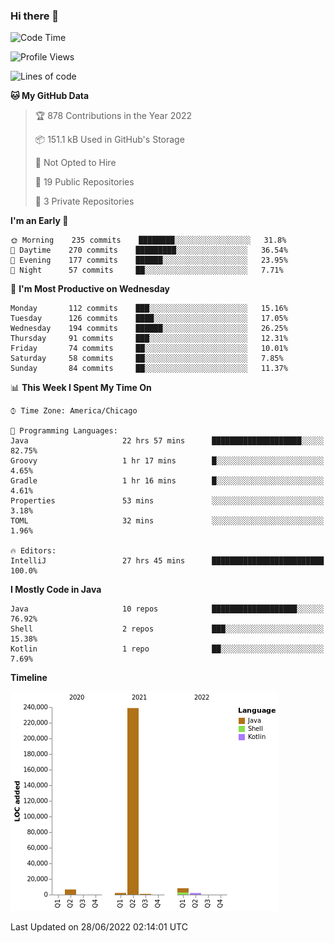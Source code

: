 ### Hi there 👋


<!--START_SECTION:waka-->
![Code Time](http://img.shields.io/badge/Code%20Time-2%2C309%20hrs%2059%20mins-blue)

![Profile Views](http://img.shields.io/badge/Profile%20Views-4-blue)

![Lines of code](https://img.shields.io/badge/From%20Hello%20World%20I%27ve%20Written-259%20Thousand%20lines%20of%20code-blue)

**🐱 My GitHub Data** 

> 🏆 878 Contributions in the Year 2022
 > 
> 📦 151.1 kB Used in GitHub's Storage 
 > 
> 🚫 Not Opted to Hire
 > 
> 📜 19 Public Repositories 
 > 
> 🔑 3 Private Repositories  
 > 
**I'm an Early 🐤** 

```text
🌞 Morning    235 commits    ████████░░░░░░░░░░░░░░░░░   31.8% 
🌆 Daytime    270 commits    █████████░░░░░░░░░░░░░░░░   36.54% 
🌃 Evening    177 commits    ██████░░░░░░░░░░░░░░░░░░░   23.95% 
🌙 Night      57 commits     ██░░░░░░░░░░░░░░░░░░░░░░░   7.71%

```
📅 **I'm Most Productive on Wednesday** 

```text
Monday       112 commits    ███░░░░░░░░░░░░░░░░░░░░░░   15.16% 
Tuesday      126 commits    ████░░░░░░░░░░░░░░░░░░░░░   17.05% 
Wednesday    194 commits    ██████░░░░░░░░░░░░░░░░░░░   26.25% 
Thursday     91 commits     ███░░░░░░░░░░░░░░░░░░░░░░   12.31% 
Friday       74 commits     ██░░░░░░░░░░░░░░░░░░░░░░░   10.01% 
Saturday     58 commits     ██░░░░░░░░░░░░░░░░░░░░░░░   7.85% 
Sunday       84 commits     ██░░░░░░░░░░░░░░░░░░░░░░░   11.37%

```


📊 **This Week I Spent My Time On** 

```text
⌚︎ Time Zone: America/Chicago

💬 Programming Languages: 
Java                     22 hrs 57 mins      ████████████████████░░░░░   82.75% 
Groovy                   1 hr 17 mins        █░░░░░░░░░░░░░░░░░░░░░░░░   4.65% 
Gradle                   1 hr 16 mins        █░░░░░░░░░░░░░░░░░░░░░░░░   4.61% 
Properties               53 mins             ░░░░░░░░░░░░░░░░░░░░░░░░░   3.18% 
TOML                     32 mins             ░░░░░░░░░░░░░░░░░░░░░░░░░   1.96%

🔥 Editors: 
IntelliJ                 27 hrs 45 mins      █████████████████████████   100.0%

```

**I Mostly Code in Java** 

```text
Java                     10 repos            ███████████████████░░░░░░   76.92% 
Shell                    2 repos             ███░░░░░░░░░░░░░░░░░░░░░░   15.38% 
Kotlin                   1 repo              ██░░░░░░░░░░░░░░░░░░░░░░░   7.69%

```


**Timeline**

![Chart not found](https://raw.githubusercontent.com/powercasgamer/powercasgamer/master/charts/bar_graph.png) 


 Last Updated on 28/06/2022 02:14:01 UTC
<!--END_SECTION:waka-->
